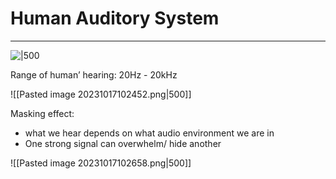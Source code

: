 # Human Auditory System
---
![|500](https://www.healthyhearing.com/uploads/images/the-ear.jpg)

Range of human’ hearing: 20Hz - 20kHz

![[Pasted image 20231017102452.png|500]]

Masking effect:
- what we hear depends on what audio environment we are in
- One strong signal can overwhelm/ hide another

![[Pasted image 20231017102658.png|500]]

